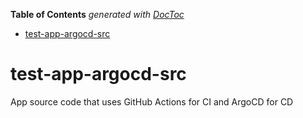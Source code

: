 <!-- START doctoc generated TOC please keep comment here to allow auto update -->
<!-- DON'T EDIT THIS SECTION, INSTEAD RE-RUN doctoc TO UPDATE -->
**Table of Contents**  *generated with [DocToc](https://github.com/thlorenz/doctoc)*

- [test-app-argocd-src](#test-app-argocd-src)

<!-- END doctoc generated TOC please keep comment here to allow auto update -->

# test-app-argocd-src
App source code that uses GitHub Actions for CI and ArgoCD for CD
